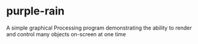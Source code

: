 # purple-rain
A simple graphical Processing program demonstrating the ability to render and control many objects on-screen at one time
